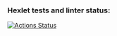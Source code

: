 ### Hexlet tests and linter status:
[![Actions Status](https://github.com/Pavel5613/frontend-project-44/workflows/hexlet-check/badge.svg)](https://github.com/Pavel5613/frontend-project-44/actions)